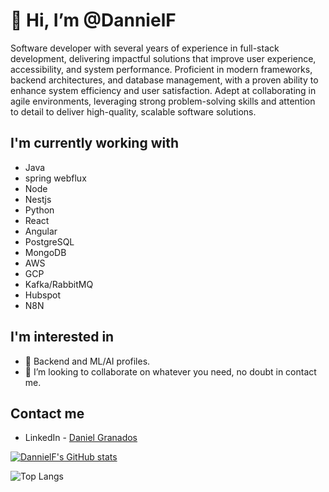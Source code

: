 #  👋 Hi, I’m @DannielF

Software developer with several years of experience in full-stack development, delivering impactful solutions that improve user experience, accessibility, and system performance. Proficient in modern frameworks, backend architectures, and database management, with a proven ability to enhance system efficiency and user satisfaction. Adept at collaborating in agile environments, leveraging strong problem-solving skills and attention to detail to deliver high-quality, scalable software solutions.

## I'm currently working with
- Java
- spring webflux
- Node
- Nestjs
- Python
- React
- Angular
- PostgreSQL
- MongoDB
- AWS
- GCP
- Kafka/RabbitMQ
- Hubspot
- N8N

## I'm interested in

- 👀 Backend and ML/AI profiles.
- 💞️ I’m looking to collaborate on whatever you need, no doubt in contact me.

## Contact me

* LinkedIn - [Daniel Granados](https://www.linkedin.com/in/dannielf-devsoftware/)

<!-- GitHub Readme Stats -->
[![DannielF's GitHub stats](https://github-readme-stats.vercel.app/api?username=DannielF&show=reviews&show_icons=true&theme=codeSTACKr&rank_icon=percentile)](https://github.com/anuraghazra/github-readme-stats)

![Top Langs](https://github-readme-stats.vercel.app/api/top-langs/?username=DannielF&layout=compact&theme=codeSTACKr&hide_border=true&langs_count=8)

<!---
DannielF/DannielF is a ✨ special ✨ repository because its `README.md` (this file) appears on your GitHub profile.
You can click the Preview link to take a look at your changes.
--->
